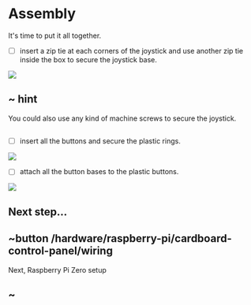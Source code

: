 # Assembly

It's time to put it all together.

- [ ] insert a zip tie at each corners of the joystick and use another zip tie inside the box to secure the joystick base.

![](/static/hardware/raspberry-pi/cardboard-control-panel/zip.jpg)

## ~ hint

You could also use any kind of machine screws to secure the joystick.

##

- [ ] insert all the buttons and secure the plastic rings.

![](/static/hardware/raspberry-pi/cardboard-control-panel/buttons.jpg)

- [ ] attach all the button bases to the plastic buttons.

![](/static/hardware/raspberry-pi/cardboard-control-panel/wired.jpg)

## Next step...


## ~button /hardware/raspberry-pi/cardboard-control-panel/wiring

Next, Raspberry Pi Zero setup

## ~
